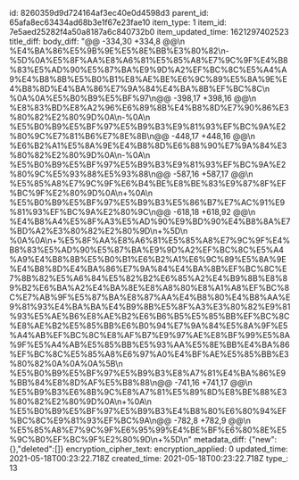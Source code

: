 id: 8260359d9d724164af3ec40e0d4598d3
parent_id: 65afa8ec63434ad68b3e1f67e23fae10
item_type: 1
item_id: 7e5aed25282f4a50a8187a6c840732b0
item_updated_time: 1621297402523
title_diff: 
body_diff: "@@ -334,30 +334,8 @@\\n %E4%BA%86%E5%9B%9E%E5%8E%BB%E3%80%82\\n-%5D%0A%E5%8F%AA%E8%A6%81%E5%85%A8%E7%9C%9F%E4%B8%83%E5%AD%90%E5%87%BA%E9%9D%A2%EF%BC%8C%E5%A4%A9%E4%B8%8B%E5%B0%B1%E8%AE%BE%E6%9C%89%E5%8A%9E%E4%B8%8D%E4%BA%86%E7%9A%84%E4%BA%8B%EF%BC%8C\\n %0A%0A%E5%B0%B9%E5%BF%97\\n@@ -398,17 +398,16 @@\\n %E8%83%BD%E8%A2%96%E6%89%8B%E4%B8%8D%E7%90%86%E3%80%82%E2%80%9D%0A\\n-%0A\\n %E5%B0%B9%E5%BF%97%E5%B9%B3%E9%81%93%EF%BC%9A%E2%80%9C%E7%81%B6%E7%8E%8B\\n@@ -448,17 +448,16 @@\\n %E6%B2%A1%E5%8A%9E%E4%B8%8D%E6%88%90%E7%9A%84%E3%80%82%E2%80%9D%0A\\n-%0A\\n %E5%B0%B9%E5%BF%97%E5%B9%B3%E9%81%93%EF%BC%9A%E2%80%9C%E5%93%88%E5%93%88\\n@@ -587,16 +587,17 @@\\n %E5%85%A8%E7%9C%9F%E6%B4%BE%E8%BE%83%E9%87%8F%EF%BC%9F%E2%80%9D%0A\\n+%0A\\n %E5%B0%B9%E5%BF%97%E5%B9%B3%E5%86%B7%E7%AC%91%E9%81%93%EF%BC%9A%E2%80%9C\\n@@ -618,18 +618,92 @@\\n %E4%B8%A4%E5%8F%A3%E5%AD%90%E9%BD%90%E4%B8%8A%E7%BD%A2%E3%80%82%E2%80%9D\\n+%5D\\n %0A%0A\\n+%E5%8F%AA%E8%A6%81%E5%85%A8%E7%9C%9F%E4%B8%83%E5%AD%90%E5%87%BA%E9%9D%A2%EF%BC%8C%E5%A4%A9%E4%B8%8B%E5%B0%B1%E6%B2%A1%E6%9C%89%E5%8A%9E%E4%B8%8D%E4%BA%86%E7%9A%84%E4%BA%8B%EF%BC%8C%E7%8B%82%E5%A6%84%E5%82%B2%E6%85%A2%E4%B9%8B%E8%89%B2%E6%BA%A2%E4%BA%8E%E8%A8%80%E8%A1%A8%EF%BC%8C%E7%AB%9F%E5%87%BA%E8%87%AA%E4%B8%80%E4%B8%AA%E9%81%93%E4%BA%BA%E4%B9%8B%E5%8F%A3%E3%80%82%E9%81%93%E5%AE%B6%E8%AE%B2%E6%B6%B5%E5%85%BB%EF%BC%8C%E8%AE%B2%E5%85%BB%E6%B0%94%E7%9A%84%E5%8A%9F%E5%A4%AB%EF%BC%8C%E8%AF%B7%E9%97%AE%E8%BF%99%E5%8A%9F%E5%A4%AB%E5%85%BB%E5%93%AA%E5%8E%BB%E4%BA%86%EF%BC%8C%E5%85%A8%E6%97%A0%E4%BF%AE%E5%85%BB%E3%80%82%0A%0A%0A%5B\\n %E5%B0%B9%E5%BF%97%E5%B9%B3%E8%A7%81%E4%BA%86%E9%BB%84%E8%8D%AF%E5%B8%88\\n@@ -741,16 +741,17 @@\\n %E5%B9%B3%E6%8B%9C%E8%A7%81%E5%89%8D%E8%BE%88%E3%80%82%E2%80%9D%0A\\n+%0A\\n %E5%B0%B9%E5%BF%97%E5%B9%B3%E4%B8%80%E6%80%94%EF%BC%8C%E9%81%93%EF%BC%9A\\n@@ -782,8 +782,9 @@\\n %E5%85%A8%E7%9C%9F%E6%95%99%E4%BE%BF%E6%80%8E%E5%9C%B0%EF%BC%9F%E2%80%9D\\n+%5D\\n"
metadata_diff: {"new":{},"deleted":[]}
encryption_cipher_text: 
encryption_applied: 0
updated_time: 2021-05-18T00:23:22.718Z
created_time: 2021-05-18T00:23:22.718Z
type_: 13